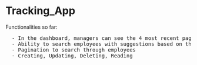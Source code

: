 # Tracking_App


Functionalities so far:
<pre>
  - In the dashboard, managers can see the 4 most recent pages visited, that we track within the whole application
  - Ability to search employees with suggestions based on their name or email address
  - Pagination to search through employees
  - Creating, Updating, Deleting, Reading
</pre>
